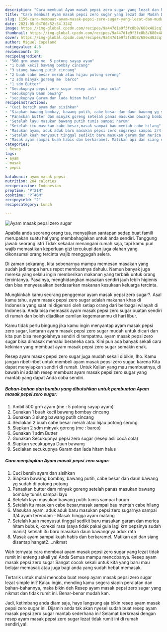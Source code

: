 ```yaml
---
description: "Cara membuat Ayam masak pepsi zero sugar yang lezat dan Mudah Dibuat"
title: "Cara membuat Ayam masak pepsi zero sugar yang lezat dan Mudah Dibuat"
slug: 1150-cara-membuat-ayam-masak-pepsi-zero-sugar-yang-lezat-dan-mudah-dibuat
date: 2021-05-04T06:52:54.324Z
image: https://img-global.cpcdn.com/recipes/9a447d1e9f3fc8b8/680x482cq70/ayam-masak-pepsi-zero-sugar-foto-resep-utama.jpg
thumbnail: https://img-global.cpcdn.com/recipes/9a447d1e9f3fc8b8/680x482cq70/ayam-masak-pepsi-zero-sugar-foto-resep-utama.jpg
cover: https://img-global.cpcdn.com/recipes/9a447d1e9f3fc8b8/680x482cq70/ayam-masak-pepsi-zero-sugar-foto-resep-utama.jpg
author: Miguel Copeland
ratingvalue: 4.6
reviewcount: 10
recipeingredient:
- "500 grm ayam me  5 potong sayap ayam"
- "1 buah kecil bawang bombay cincang"
- "3 siung bawang putih cincang"
- "2 buah cabe besar merah atau hijau potong serong"
- "2 sdm minyak goreng me  barco"
- "1 sdm Butter"
- "Secukupnya pepsi zero sugar resep asli coca cola"
- "secukupnya Daun bawang"
- "secukupnya Garam dan lada hitam halus"
recipeinstructions:
- "Cuci bersih ayam dan sisihkan"
- "Siapkan bawang bombay, bawang putih, cabe besar dan daun bawang yg sudah di potong potong"
- "Panaskan butter dam minyak goreng setelah panas masukan bawang bombay tumis sampai layu"
- "Setelah layu masukan bawang putih tumis sampai harum"
- "Setelah itu masukan cabe besar,masak sampai bau mentah cabe hilang"
- "Masukan ayam, aduk aduk baru masukan pepsi zero sugarnya sampai 3/4 ayam terendam Masak hingga ayam matang"
- "Setelah kuah menyusut tinggal sedikit baru masukan garam dan merica hitam bubuk, koreksi rasa (saya tidak pakai gula lagi krn pepsinya sudah manis) setelah itu baru masukan daun bawangnya aduk rata"
- "Masak ayam sampai kuah habis dan berkaramel. Matikan api dan siang disantap hangat2....nikmat"
categories:
- Resep
tags:
- ayam
- masak
- pepsi

katakunci: ayam masak pepsi 
nutrition: 284 calories
recipecuisine: Indonesian
preptime: "PT21M"
cooktime: "PT46M"
recipeyield: "2"
recipecategory: Lunch

---
```



![Ayam masak pepsi zero sugar](https://img-global.cpcdn.com/recipes/9a447d1e9f3fc8b8/680x482cq70/ayam-masak-pepsi-zero-sugar-foto-resep-utama.jpg)

Apabila anda seorang orang tua, menyajikan santapan sedap buat famili merupakan suatu hal yang membahagiakan untuk anda sendiri. Tanggung jawab seorang istri Tidak sekadar menangani rumah saja, tapi kamu pun wajib memastikan keperluan gizi tercukupi dan juga olahan yang dikonsumsi orang tercinta wajib menggugah selera.

Di zaman  sekarang, kita sebenarnya mampu memesan masakan yang sudah jadi tanpa harus repot membuatnya dahulu. Namun banyak juga mereka yang selalu ingin memberikan makanan yang terbaik untuk orang tercintanya. Pasalnya, menghidangkan masakan sendiri jauh lebih higienis dan bisa menyesuaikan berdasarkan makanan kesukaan keluarga tercinta. 



Mungkinkah kamu seorang penggemar ayam masak pepsi zero sugar?. Asal kamu tahu, ayam masak pepsi zero sugar adalah makanan khas di Indonesia yang saat ini digemari oleh setiap orang dari berbagai wilayah di Indonesia. Anda bisa memasak ayam masak pepsi zero sugar buatan sendiri di rumah dan boleh dijadikan camilan kegemaranmu di hari libur.

Kamu tidak perlu bingung jika kamu ingin menyantap ayam masak pepsi zero sugar, lantaran ayam masak pepsi zero sugar mudah untuk dicari dan kita pun bisa mengolahnya sendiri di tempatmu. ayam masak pepsi zero sugar bisa dimasak memalui beraneka cara. Kini pun ada banyak sekali cara kekinian yang membuat ayam masak pepsi zero sugar semakin enak.

Resep ayam masak pepsi zero sugar juga mudah sekali dibikin, lho. Kamu jangan ribet-ribet untuk membeli ayam masak pepsi zero sugar, karena Kita dapat menyiapkan sendiri di rumah. Untuk Kalian yang mau membuatnya, di bawah ini adalah resep membuat ayam masak pepsi zero sugar yang mantab yang dapat Anda coba sendiri.

<!--inarticleads1-->

##### Bahan-bahan dan bumbu yang dibutuhkan untuk pembuatan Ayam masak pepsi zero sugar:

1. Ambil 500 grm ayam (me : 5 potong sayap ayam)
1. Gunakan 1 buah kecil bawang bombay cincang
1. Gunakan 3 siung bawang putih cincang
1. Sediakan 2 buah cabe besar merah atau hijau potong serong
1. Siapkan 2 sdm minyak goreng (me : barco)
1. Gunakan 1 sdm Butter
1. Gunakan Secukupnya pepsi zero sugar (resep asli coca cola)
1. Siapkan secukupnya Daun bawang
1. Sediakan secukupnya Garam dan lada hitam halus




<!--inarticleads2-->

##### Cara menyiapkan Ayam masak pepsi zero sugar:

1. Cuci bersih ayam dan sisihkan
1. Siapkan bawang bombay, bawang putih, cabe besar dan daun bawang yg sudah di potong potong
1. Panaskan butter dam minyak goreng setelah panas masukan bawang bombay tumis sampai layu
1. Setelah layu masukan bawang putih tumis sampai harum
1. Setelah itu masukan cabe besar,masak sampai bau mentah cabe hilang
1. Masukan ayam, aduk aduk baru masukan pepsi zero sugarnya sampai 3/4 ayam terendam - Masak hingga ayam matang
1. Setelah kuah menyusut tinggal sedikit baru masukan garam dan merica hitam bubuk, koreksi rasa (saya tidak pakai gula lagi krn pepsinya sudah manis) setelah itu baru masukan daun bawangnya aduk rata
1. Masak ayam sampai kuah habis dan berkaramel. Matikan api dan siang disantap hangat2....nikmat




Wah ternyata cara membuat ayam masak pepsi zero sugar yang lezat tidak rumit ini enteng sekali ya! Anda Semua mampu mencobanya. Resep ayam masak pepsi zero sugar Sangat cocok sekali untuk kita yang baru mau belajar memasak atau juga bagi anda yang sudah hebat memasak.

Tertarik untuk mulai mencoba buat resep ayam masak pepsi zero sugar lezat simple ini? Kalau ingin, mending kamu segera siapin peralatan dan bahan-bahannya, maka bikin deh Resep ayam masak pepsi zero sugar yang nikmat dan tidak rumit ini. Benar-benar mudah kan. 

Jadi, ketimbang anda diam saja, hayo langsung aja bikin resep ayam masak pepsi zero sugar ini. Dijamin anda tak akan nyesel sudah buat resep ayam masak pepsi zero sugar mantab sederhana ini! Selamat berkreasi dengan resep ayam masak pepsi zero sugar lezat tidak rumit ini di rumah sendiri,ya!.

